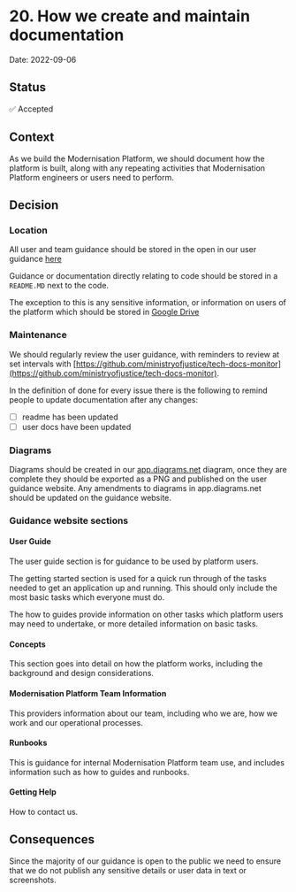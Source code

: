 # 20. How we create and maintain documentation

Date: 2022-09-06

## Status

✅ Accepted

## Context

As we build the Modernisation Platform, we should document how the platform is built, along with any repeating activities that Modernisation Platform engineers or users need to perform.

## Decision

### Location

All user and team guidance should be stored in the open in our user guidance [here](https://user-guide.modernisation-platform.service.justice.gov.uk)

Guidance or documentation directly relating to code should be stored in a `README.MD` next to the code.

The exception to this is any sensitive information, or information on users of the platform which should be stored in [Google Drive](https://drive.google.com/drive/folders/1FaYhbFK68o_W4doGX7mZqR4dU3OrhuOl)

### Maintenance

We should regularly review the user guidance, with reminders to review at set intervals with [https://github.com/ministryofjustice/tech-docs-monitor](https://github.com/ministryofjustice/tech-docs-monitor).

In the definition of done for every issue there is the following to remind people to update documentation after any changes:

- [ ] readme has been updated
- [ ] user docs have been updated

### Diagrams

Diagrams should be created in our [app.diagrams.net](https://app.diagrams.net/#G1w8dZs5vZOoy0dvCnRr5P6GHc3VQRdwLq) diagram, once they are complete they should be exported as a PNG and published on the user guidance website.  Any amendments to diagrams in app.diagrams.net should be updated on the guidance website.

### Guidance website sections

#### User Guide

The user guide section is for guidance to be used by platform users.

The getting started section is used for a quick run through of the tasks needed to get an application up and running.  This should only include the most basic tasks which everyone must do.

The how to guides provide information on other tasks which platform users may need to undertake, or more detailed information on basic tasks.

#### Concepts

This section goes into detail on how the platform works, including the background and design considerations.

#### Modernisation Platform Team Information

This providers information about our team, including who we are, how we work and our operational processes.

#### Runbooks

This is guidance for internal Modernisation Platform team use, and includes information such as how to guides and runbooks.

#### Getting Help

How to contact us.

## Consequences

Since the majority of our guidance is open to the public we need to ensure that we do not publish any sensitive details or user data in text or screenshots.
